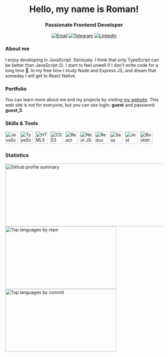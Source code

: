 <div id="header" align="center">
  <h1>Hello, my name is Roman!</h1>
  <h3>Passionate Frontend Developer</h3>
</div>

<div id="social" align="center">
  <a href="mailto:smtexx@hotmail.com">
    <img src="https://img.shields.io/badge/Send%20email-grey?style=for-the-badge&logo=gmail&logoColor=white&color=8352c3" alt="Email"></a> 
  <a href="https://t.me/smtexx">
    <img src="https://img.shields.io/badge/Telegram-grey?style=for-the-badge&logo=telegram&logoColor=white&color=8352c3" alt="Telegram"></a> 
  <a href="https://www.linkedin.com/in/roman-kolmakov-00935b252/">
    <img src="https://img.shields.io/badge/LinkedIn-grey?style=for-the-badge&logo=linkedin&logoColor=white&color=8352c3" alt="LinkedIn"></a> 
</div>

### About me

I enjoy developing in JavaScript. Seriously. I think that only TypeScript can be better than JavaScript :wink:. I start to feel unwell if I don't write code for a long time :woozy_face:. In my free time I study Node and Express JS, and dream that someday I will get to React Native.

### Portfolio

You can learn more about me and my projects by visiting [my website](https://smtexx.com/). This web site is not for everyone, but you can use login: **guest** and password: **guest_5**.

### Skills & Tools

<img width="40" height="40" alt="JavaScript" title="JavaScript" src="https://cdn.jsdelivr.net/gh/devicons/devicon/icons/javascript/javascript-original.svg" />&nbsp;
<img width="40" height="40" alt="TypeScript" title="TypeScript"  src="https://cdn.jsdelivr.net/gh/devicons/devicon/icons/typescript/typescript-original.svg" />&nbsp;
<img width="40" height="40" alt="HTML5" title="HTML5" src="https://cdn.jsdelivr.net/gh/devicons/devicon/icons/html5/html5-original.svg" />&nbsp;
<img width="40" height="40" alt="CSS3" title="CSS3" src="https://cdn.jsdelivr.net/gh/devicons/devicon/icons/css3/css3-original.svg" />&nbsp;
<img width="40" height="40" alt="React JS" title="React JS" src="https://cdn.jsdelivr.net/gh/devicons/devicon/icons/react/react-original-wordmark.svg" />&nbsp;
<img width="40" height="40" alt="Next JS" title="Next JS" src="https://cdn.jsdelivr.net/gh/devicons/devicon/icons/nextjs/nextjs-original-wordmark.svg" />&nbsp;
<img width="40" height="40" alt="Redux" title="Redux"  src="https://cdn.jsdelivr.net/gh/devicons/devicon/icons/redux/redux-original.svg" />&nbsp;
<img width="40" height="40" alt="Sass" title="Sass"  src="https://cdn.jsdelivr.net/gh/devicons/devicon/icons/sass/sass-original.svg" />&nbsp;
<img width="40" height="40" alt="Jest" title="Jest"  src="https://cdn.jsdelivr.net/gh/devicons/devicon/icons/jest/jest-plain.svg" />&nbsp;
<img width="40" height="40" alt="Bootstrap" title="Bootstrap"  src="https://cdn.jsdelivr.net/gh/devicons/devicon/icons/bootstrap/bootstrap-original.svg" />&nbsp;

### Statistics

<img width="700" height="200" src="http://github-profile-summary-cards.vercel.app/api/cards/profile-details?username=smtexx&theme=aura" alt="Github profile summary" /><img width="355" height="200" src="http://github-profile-summary-cards.vercel.app/api/cards/repos-per-language?username=smtexx&theme=aura" alt="Top languages by repo" /><img width="355" height="200" src="http://github-profile-summary-cards.vercel.app/api/cards/most-commit-language?username=smtexx&theme=aura" alt="Top languages by commit" />


